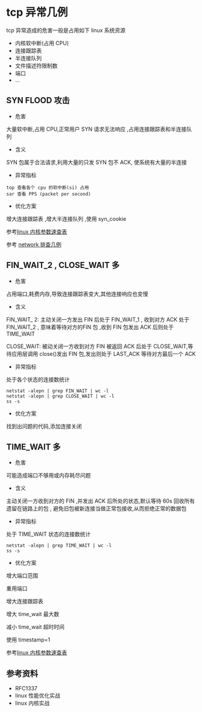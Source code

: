 # tcp 异常几例

tcp 异常造成的危害一般是占用如下 linux 系统资源

- 内核软中断(占用 CPU)
- 连接跟踪表
- 半连接队列
- 文件描述符限制数
- 端口  
- ...

## SYN FLOOD 攻击

- 危害

大量软中断,占用 CPU,正常用户 SYN 请求无法响应 ,占用连接跟踪表和半连接队列

- 含义

SYN 包属于合法请求,利用大量的只发 SYN 包不 ACK, 使系统有大量的半连接

- 异常指标

```
top 查看各个 cpu 的软中断(si) 占用
sar 查看 PPS (packet per second)
```

- 优化方案

增大连接跟踪表  ,增大半连接队列 ,使用 syn_cookie

参考[linux 内核参数速查表](/too-much-folder/troubleshooting-cheatsheet/#linux)

参考 [network 排查几例](/too-much-folder/black-box-network-problem/#syn_flood)

## FIN_WAIT_2 , CLOSE_WAIT 多

- 危害

占用端口,耗费内存,导致连接跟踪表变大,其他连接响应也变慢

- 含义

FIN_WAIT_ 2: 主动关闭一方发出 FIN 后处于 FIN_WAIT_1 , 收到对方 ACK 处于 FIN_WAIT_2 , 意味着等待对方的FIN 包 ,收到 FIN 包发出 ACK 后则处于 TIME_WAIT

CLOSE_WAIT: 被动关闭一方收到对方 FIN 被返回 ACK 后处于 CLOSE_WAIT,等待应用层调用 close()发出 FIN 包,发出则处于 LAST_ACK 等待对方最后一个 ACK

- 异常指标

处于各个状态的连接数统计
```
netstat -alepn | grep FIN_WAIT | wc -l
netstat -alepn | grep CLOSE_WAIT | wc -l
ss -s
```

- 优化方案

找到出问题的代码,添加连接关闭

## TIME_WAIT 多

- 危害

可能造成端口不够用或内存耗尽问题
  
- 含义

主动关闭一方收到对方的 FIN ,并发出 ACK 后所处的状态,默认等待 60s 回收所有遗留在链路上的包 , 避免旧包被新连接当做正常包接收,从而拒绝正常的数据包
  
- 异常指标

处于 TIME_WAIT 状态的连接数统计
```
netstat -alepn | grep TIME_WAIT | wc -l
ss -s
```

- 优化方案

增大端口范围

重用端口

增大连接跟踪表

增大 time_wait 最大数

减小 time_wait 超时时间

使用 timestamp=1

参考[linux 内核参数速查表](/too-much-folder/troubleshooting-cheatsheet/#linux)

## 参考资料

- RFC1337
- linux 性能优化实战
- linux 内核实战